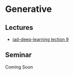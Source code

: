 # Generative

## Lectures
* [iad-deep-learning lection 9](https://www.youtube.com/watch?v=_Gnh8Z2Pn_o&list=PLEwK9wdS5g0qa3PIhR6HBDJD_QnrfP8Ei)

## Seminar
Coming Soon
